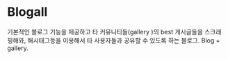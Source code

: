 # Blogall
기본적인 블로그 기능을 제공하고 타 커뮤니티들(gallery )의 best 게시글들을 스크래핑해와, 해시태그등을 이용해서 타 사용자들과 공유할 수 있도록 하는 블로그. Blog + gallery.
